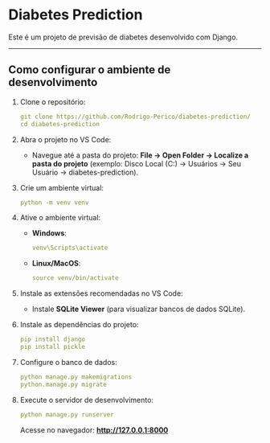 # Diabetes Prediction

Este é um projeto de previsão de diabetes desenvolvido com Django.

---

## **Como configurar o ambiente de desenvolvimento**

1. Clone o repositório:
   ```yaml
   git clone https://github.com/Rodrigo-Perico/diabetes-prediction/
   cd diabetes-prediction
   ```

2. Abra o projeto no VS Code:
   - Navegue até a pasta do projeto:
     **File -> Open Folder -> Localize a pasta do projeto** (exemplo: Disco Local (C:) -> Usuários -> Seu Usuário -> diabetes-prediction).

3. Crie um ambiente virtual:
   ```yaml
   python -m venv venv
   ```

4. Ative o ambiente virtual:
   - **Windows**:
     ```yaml
     venv\Scripts\activate
     ```
   - **Linux/MacOS**:
     ```yaml
     source venv/bin/activate
     ```

5. Instale as extensões recomendadas no VS Code:
   - Instale **SQLite Viewer** (para visualizar bancos de dados SQLite).

6. Instale as dependências do projeto:
   ```yaml
   pip install django
   pip install pickle
   ```

7. Configure o banco de dados:
   ```yaml
   python manage.py makemigrations
   python.manage.py migrate
   ```

8. Execute o servidor de desenvolvimento:
   ```yaml
   python manage.py runserver
   ```

   Acesse no navegador: **http://127.0.0.1:8000**
